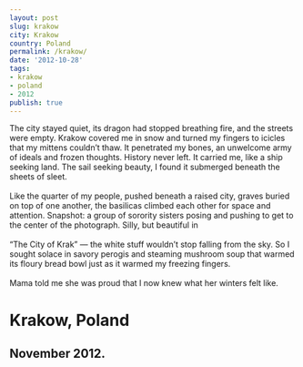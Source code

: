 ```yaml
---
layout: post
slug: krakow
city: Krakow
country: Poland
permalink: /krakow/
date: '2012-10-28'
tags:
- krakow
- poland
- 2012
publish: true
---
```


<div class="poem-area">
  <p class="poem">
  The city stayed quiet, its dragon had stopped breathing fire, and the streets were empty. Krakow covered me in snow and turned my fingers to icicles that my mittens couldn’t thaw. It penetrated my bones, an unwelcome army of ideals and frozen thoughts. History never left. It carried me, like a ship seeking land. The sail seeking beauty, I found it submerged beneath the sheets of sleet.
  <br><br>
  Like the quarter of my people, pushed beneath a raised city, graves buried on top of one another, the basilicas climbed each other for space and attention. Snapshot: a group of sorority sisters posing and pushing to get to the center of the photograph. Silly, but beautiful in
  <br><br>
  “The City of Krak” — the white stuff wouldn’t stop falling from the sky. So I sought solace in savory perogis and steaming mushroom soup that warmed its floury bread bowl just as it warmed my freezing fingers.
  <br><br>
  Mama told me she was proud that I now knew what her winters felt like.
  </p>
</div>

<div class="img-area">
  <h1>Krakow, Poland</h1>
  <h2>November 2012.</h2>

  <div class="img-one"></div>
  <div class="img-two"></div>
</div>

<script type="text/javascript">
  WebFontConfig = {
    google: { families: [ 'Gravitas+One::latin', 'Source+Serif+Pro::latin' ] }
  };
  (function() {
    var wf = document.createElement('script');
    wf.src = ('https:' == document.location.protocol ? 'https' : 'http') +
      '://ajax.googleapis.com/ajax/libs/webfont/1/webfont.js';
    wf.type = 'text/javascript';
    wf.async = 'true';
    var s = document.getElementsByTagName('script')[0];
    s.parentNode.insertBefore(wf, s);
  })(); </script>